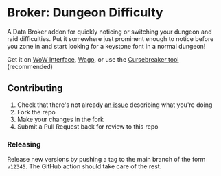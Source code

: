 Broker: Dungeon Difficulty
====================

A Data Broker addon for quickly noticing or switching your dungeon and raid difficulties. Put it somewhere just prominent enough to notice before you zone in and start looking for a keystone font in a normal dungeon!

Get it on [WoW Interface](https://www.wowinterface.com/downloads/info25712-BrokerDungeonDifficulty.html), [Wago](https://addons.wago.io/addons/broker-dungeon-difficulty), or use the [Cursebreaker tool](https://github.com/AcidWeb/CurseBreaker) (recommended)

## Contributing

1. Check that there's not already [an issue](https://github.com/icbat/broker-dungeon-difficulty/issues) describing what you're doing
1. Fork the repo
1. Make your changes in the fork
1. Submit a Pull Request back for review to this repo

### Releasing

Release new versions by pushing a tag to the main branch of the form `v12345`. The GitHub action should take care of the rest. 
